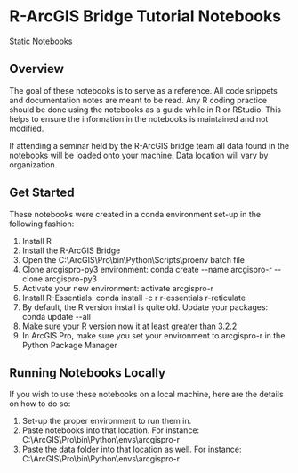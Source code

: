 # R-ArcGIS Bridge Tutorial Notebooks



[Static Notebooks](https://nbviewer.jupyter.org/github/r-arcgis/uc-2018/tree/master/)

## Overview

The goal of these notebooks is to serve as a reference. All code snippets and documentation notes are meant to be read. Any R coding 
practice should be done using the notebooks as a guide while in R or RStudio. This helps to ensure the information in the notebooks
is maintained and not modified. 

If attending a seminar held by the R-ArcGIS bridge team all data found in the notebooks will be loaded onto your machine. Data location will vary by organization. 

## Get Started
These notebooks were created in a conda environment set-up in the following fashion:

1)	Install R
2)	Install the R-ArcGIS Bridge
3)	Open the C:\ArcGIS\Pro\bin\Python\Scripts\proenv batch file
4)	Clone arcgispro-py3 environment: conda create --name arcgispro-r --clone arcgispro-py3
5)	Activate your new environment: activate arcgispro-r
6)	Install R-Essentials: conda install -c r r-essentials r-reticulate
7)	By default, the R version install is quite old. Update your packages: conda update --all
8)	Make sure your R version now it at least greater than 3.2.2
9) 	In ArcGIS Pro, make sure you set your environment to arcgispro-r in the Python Package Manager


## Running Notebooks Locally
If you wish to use these notebooks on a local machine, here are the details on how to do so:

1) Set-up the proper environment to run them in. 
2) Paste notebooks into that location. For instance: C:\ArcGIS\Pro\bin\Python\envs\arcgispro-r
3) Paste the data folder into that location as well. For instance: C:\ArcGIS\Pro\bin\Python\envs\arcgispro-r
